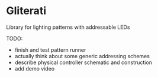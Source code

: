 # Gliterati
Library for lighting patterns with addressable LEDs

TODO: 
- finish and test pattern runner
- actually think about some generic addressing schemes
- describe physical controller schematic and construction
- add demo video
